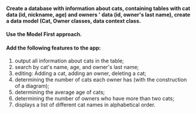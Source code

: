 #### Create a database with information about cats, containing tables with cat data (id, nickname, age) and owners ' data (id, owner's last name), create a data model (Cat, Owner classes, data context class. 
#### Use the Model First approach.
#### Add the following features to the app:
1. output all information about cats in the table;
2. search by cat's name, age, and owner's last name;
3. editing: Adding a cat, adding an owner, deleting a cat;
4. determining the number of cats each owner has (with the construction of a diagram);
5. determining the average age of cats;
6. determining the number of owners who have more than two cats;
7. displays a list of different cat names in alphabetical order.
